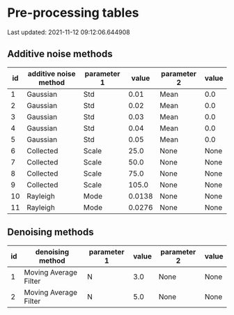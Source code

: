 # Pre-processing tables
Last updated: 2021-11-12 09:12:06.644908

## Additive noise methods
| id | additive noise method | parameter 1 | value | parameter 2 | value |
|---|---|---|---|---|---|
| 1 | Gaussian |Std | 0.01 | Mean | 0.0 |
| 2 | Gaussian |Std | 0.02 | Mean | 0.0 |
| 3 | Gaussian |Std | 0.03 | Mean | 0.0 |
| 4 | Gaussian |Std | 0.04 | Mean | 0.0 |
| 5 | Gaussian |Std | 0.05 | Mean | 0.0 |
| 6 | Collected |Scale | 25.0 | None | None |
| 7 | Collected |Scale | 50.0 | None | None |
| 8 | Collected |Scale | 75.0 | None | None |
| 9 | Collected |Scale | 105.0 | None | None |
| 10 | Rayleigh |Mode | 0.0138 | None | None |
| 11 | Rayleigh |Mode | 0.0276 | None | None |

## Denoising methods
| id | denoising method | parameter 1 | value | parameter 2 | value |
|---|---|---|---|---|---|
| 1 | Moving Average Filter |N | 3.0 | None | None |
| 2 | Moving Average Filter |N | 5.0 | None | None |

